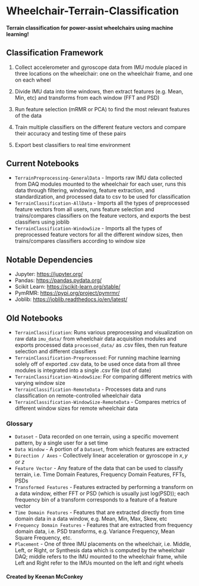# Wheelchair-Terrain-Classification

#### Terrain classification for power-assist wheelchairs using machine learning!

## Classification Framework

1. Collect accelerometer and gyroscope data from IMU module placed in three locations on the wheelchair: one on the wheelchair frame, and one on each wheel
 
2. Divide IMU data into time windows, then extract features (e.g. Mean, Min, etc) and transforms from each window (FFT and PSD)

3. Run feature selection (mRMR or PCA) to find the most relevant features of the data

4. Train multiple classifiers on the different feature vectors and compare their accuracy and testing time of these pairs

5. Export best classifiers to real time environment

## Current Notebooks

- `TerrainPreprocessing-GeneralData` - Imports raw IMU data collected from DAQ modules mounted to the wheelchair for each user, runs this data through filtering, windowing, feature extraction, and standardization, and processed data to csv to be used for classification
- `TerrainClassification-AllData` - Imports all the types of preprocessed feature vectors from all users, runs feature selection and trains/compares classifiers on the feature vectors, and exports the best classifiers using joblib
- `TerrainClassification-WindowSize` - Imports all the types of preprocessed feature vectors for all the different window sizes, then trains/compares classifiers according to window size

## Notable Dependencies

- Jupyter: <https://jupyter.org/>
- Pandas: <https://pandas.pydata.org/>
- Scikit Learn: <https://scikit-learn.org/stable/>
- PymRMR: <https://pypi.org/project/pymrmr/>
- Joblib: <https://joblib.readthedocs.io/en/latest/>

## Old Notebooks

- `TerrainClassification`: Runs various preprocessing and visualization on raw data `imu_data/` from wheelchair data acquisition modules and exports processed data `processed_data/` as .csv files, then run feature selection and different classifiers
- `TerrainClassification-Preprocessed`: For running machine learning solely off of exported .csv data, to be used once data from all three modules is integrated into a single .csv file (out of date)
- `TerrainClassification-WindowSize`: For comparing different metrics with varying window size
- `TerrainClassification-RemoteData` - Processes data and runs classification on remote-controlled wheelchair data
- `TerrainClassification-WindowSize-RemoteData` - Compares metrics of different window sizes for remote wheelchair data

### Glossary

- `Dataset` - Data recorded on one terrain, using a specific movement pattern, by a single user for a set time
- `Data Window` - A portion of a `Dataset`, from which features are extracted
- `Direction / Axes` - Collectively linear acceleration or gyroscope in $x,y$ or $z$
- `Feature Vector` - Any feature of the data that can be used to classify terrain, i.e. Time Domain Features, Frequency Domain Features, FFTs, PSDs
- `Transformed Features` - Features extracted by performing a transform on a data window, either FFT or PSD (which is usually just log(PSD)); each frequency bin of a transform corresponds to a feature of a feature vector
- `Time Domain Features` - Features that are extracted directly from time domain data in a data window, e.g. Mean, Min, Max, Skew, etc
- `Frequency Domain Features` - Features that are extracted from frequency domain data, i.e. PSD transforms, e.g. Variance Frequency, Mean Square Frequency, etc.
- `Placement` - One of three IMU placements on the wheelchair, i.e. Middle, Left, or Right, or Synthesis data which is computed by the wheelchair DAQ; middle refers to the IMU mounted to the wheelchair frame, while Left and Right refer to the IMUs mounted on the left and right wheels

#### Created by Keenan McConkey
